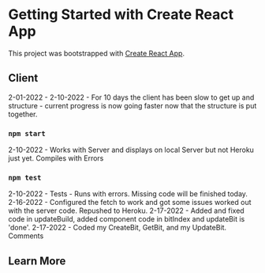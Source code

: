 # Getting Started with Create React App

This project was bootstrapped with [Create React App](https://github.com/facebook/create-react-app).

## Client

2-01-2022 - 2-10-2022 - For 10 days the client has been slow to get up and structure - current progress is now going faster now that the structure is put together. 

### `npm start`

2-10-2022 - Works with Server and displays on local Server but not Heroku just yet. Compiles with Errors

### `npm test`

2-10-2022 - Tests - Runs with errors. Missing code will be finished today. 
2-16-2022 - Configured the fetch to work and got some issues worked out with the server code. Repushed to Heroku.
2-17-2022 - Added and fixed code in updateBuild, added component code in bitIndex and updateBit is 'done'.
2-17-2022 - Coded my CreateBit, GetBit, and my UpdateBit.
Comments

## Learn More
